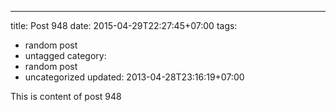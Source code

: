 ---
title: Post 948
date: 2015-04-29T22:27:45+07:00
tags:
  - random post
  - untagged
category:
  - random post
  - uncategorized
updated: 2013-04-28T23:16:19+07:00

This is content of post 948
